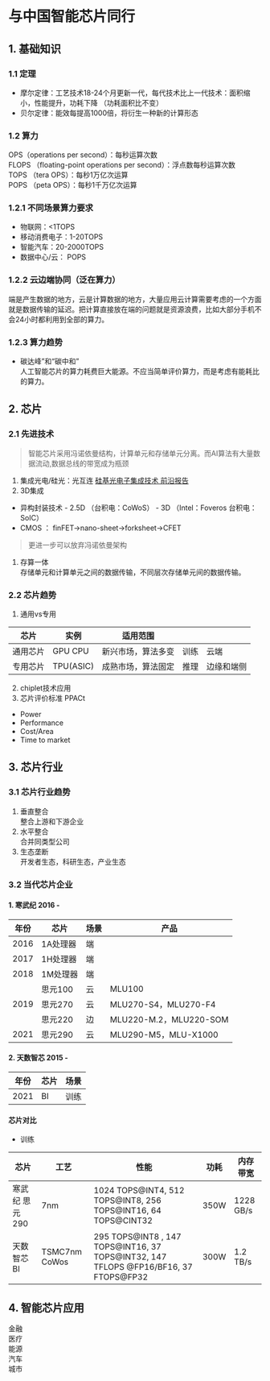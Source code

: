 # 与中国智能芯片同行

## 1. 基础知识
### 1.1 定理
- 摩尔定律：工艺技术18-24个月更新一代，每代技术比上一代技术：面积缩小，性能提升，功耗下降 （功耗面积比不变）
- 贝尔定律：能效每提高1000倍，将衍生一种新的计算形态

### 1.2 算力
OPS（operations per second）：每秒运算次数  
FLOPS （floating-point operations per second）：浮点数每秒运算次数  
TOPS （tera OPS）：每秒1万亿次运算  
POPS （peta OPS）：每秒1千万亿次运算
### 1.2.1 不同场景算力要求
 - 物联网：<1TOPS
 - 移动消费电子：1-20TOPS
 - 智能汽车：20-2000TOPS
 - 数据中心/云： POPS
### 1.2.2 云边端协同（泛在算力）
端是产生数据的地方，云是计算数据的地方，大量应用云计算需要考虑的一个方面就是数据传输的延迟。把计算直接放在端的问题就是资源浪费，比如大部分手机不会24小时都利用到全部的算力。
### 1.2.3 算力趋势
- 碳达峰”和“碳中和”  
人工智能芯片的算力耗费巨大能源。不应当简单评价算力，而是考虑有能耗比的算力。

## 2. 芯片
### 2.1 先进技术
 > 智能芯片采用冯诺依曼结构，计算单元和存储单元分离。而AI算法有大量数据流动,数据总线的带宽成为瓶颈  

 1. 集成光电/硅光：光互连
[硅基光电子集成技术
前沿报告](https://www.china-cic.cn/upload/202012/05/466b9f9914d943628a04e7cb2e1af70a.pdf)  
 2. 3D集成
   - 异构封装技术
    - 2.5D （台积电：CoWoS）
    - 3D （Intel：Foveros 台积电：SoIC）
   - CMOS ： finFET->nano-sheet->forksheet->CFET

 >更进一步可以放弃冯诺依曼架构
 1. 存算一体  
存储单元和计算单元之间的数据传输，不同层次存储单元间的数据传输。

### 2.2 芯片趋势
1. 通用vs专用

| 芯片 | 实例 | 适用范围 | | | 
| --- | --- | -- | --- | --- |
| 通用芯片 | GPU CPU | 新兴市场，算法多变 | 训练 | 云端 |
| 专用芯片 | TPU(ASIC) | 成熟市场，算法固定 | 推理 | 边缘和端侧 |

2. chiplet技术应用 
3. 芯片评价标准 PPACt
 - Power
 - Performance
 - Cost/Area
 - Time to market

## 3. 芯片行业
### 3.1 芯片行业趋势
 1.  垂直整合  
整合上游和下游企业
 2.  水平整合  
合并同类型公司
3. 生态垄断  
开发者生态，科研生态，产业生态
### 3.2 当代芯片企业
#### 1. 寒武纪 2016 -   

| 年份 | 芯片 | 场景            | 产品           |
| ---- | ---- | --------------------- | --------------- |
| 2016 | 1A处理器   | 端 |                 |
| 2017 | 1H处理器   | 端 |                 |
| 2018 | 1M处理器   | 端 |                 |
|      | 思元100    | 云 |     MLU100             |
| 2019 | 思元270    | 云 |  MLU270-S4，MLU270-F4               |
|      | 思元220    | 边 | MLU220-M.2，MLU220-SOM |
| 2021 | 思元290    | 云 |    MLU290-M5，MLU-X1000             |

#### 2. 天数智芯 2015 - 

| 年份 | 芯片 | 场景 |
| --- | ---| --- |
| 2021 | BI | 训练 |

#### 芯片对比
- 训练  

| 芯片 | 工艺 | 性能 | 功耗 | 内存带宽 |
| --- | --- | --- | --- | --- |
| 寒武纪 思元290 | 7nm |  1024 TOPS@INT4, 512 TOPS@INT8, 256 TOPS@INT16, 64 TOPS@CINT32| 350W | 1228 GB/s |
| 天数智芯 BI | TSMC7nm CoWos | 295 TOPS@INT8 , 147 TOPS@INT16, 37 TOPS@INT32, 147 TFLOPS @FP16/BF16, 37 FTOPS@FP32 | 300W | 1.2 TB/s |

## 4. 智能芯片应用
金融  
医疗  
能源  
汽车  
城市
